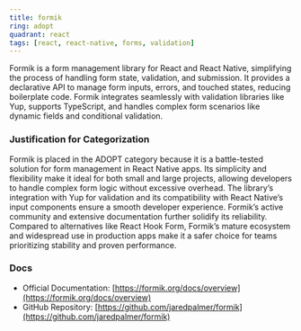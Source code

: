 ```yaml
---
title: formik
ring: adopt
quadrant: react
tags: [react, react-native, forms, validation]
---
```

Formik is a form management library for React and React Native, simplifying the process of handling form state, validation, and submission. It provides a declarative API to manage form inputs, errors, and touched states, reducing boilerplate code. Formik integrates seamlessly with validation libraries like Yup, supports TypeScript, and handles complex form scenarios like dynamic fields and conditional validation.

### Justification for Categorization 
Formik is placed in the ADOPT category because it is a battle-tested solution for form management in React Native apps. Its simplicity and flexibility make it ideal for both small and large projects, allowing developers to handle complex form logic without excessive overhead. The library’s integration with Yup for validation and its compatibility with React Native’s input components ensure a smooth developer experience. Formik’s active community and extensive documentation further solidify its reliability. Compared to alternatives like React Hook Form, Formik’s mature ecosystem and widespread use in production apps make it a safer choice for teams prioritizing stability and proven performance.

### Docs 
- Official Documentation: [https://formik.org/docs/overview](https://formik.org/docs/overview)  
- GitHub Repository: [https://github.com/jaredpalmer/formik](https://github.com/jaredpalmer/formik)
